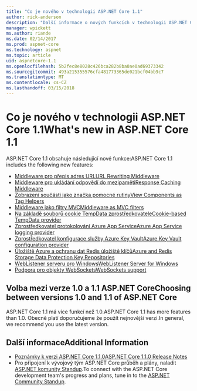 ```yaml
---
title: "Co je nového v technologii ASP.NET Core 1.1"
author: rick-anderson
description: "Další informace o nových funkcích v technologii ASP.NET Core 1.1."
manager: wpickett
ms.author: riande
ms.date: 02/14/2017
ms.prod: aspnet-core
ms.technology: aspnet
ms.topic: article
uid: aspnetcore-1.1
ms.openlocfilehash: 5b2fec8e8028c426bca282b8ba0ae0ad69373342
ms.sourcegitcommit: 493a215355576cfa481773365de021bcf04bb9c7
ms.translationtype: MT
ms.contentlocale: cs-CZ
ms.lasthandoff: 03/15/2018
---
```

# <a name="whats-new-in-aspnet-core-11"></a><span data-ttu-id="a06ec-103">Co je nového v technologii ASP.NET Core 1.1</span><span class="sxs-lookup"><span data-stu-id="a06ec-103">What's new in ASP.NET Core 1.1</span></span>

<span data-ttu-id="a06ec-104">ASP.NET Core 1.1 obsahuje následující nové funkce:</span><span class="sxs-lookup"><span data-stu-id="a06ec-104">ASP.NET Core 1.1 includes the following new features:</span></span>

- [<span data-ttu-id="a06ec-105">Middleware pro přepis adres URL</span><span class="sxs-lookup"><span data-stu-id="a06ec-105">URL Rewriting Middleware</span></span>](xref:fundamentals/url-rewriting)
- [<span data-ttu-id="a06ec-106">Middleware pro ukládání odpovědí do mezipaměti</span><span class="sxs-lookup"><span data-stu-id="a06ec-106">Response Caching Middleware</span></span>](xref:performance/caching/middleware)
- [<span data-ttu-id="a06ec-107">Zobrazení součásti jako značka pomocné rutiny</span><span class="sxs-lookup"><span data-stu-id="a06ec-107">View Components as Tag Helpers</span></span>](xref:mvc/views/view-components#invoking-a-view-component-as-a-tag-helper)
- [<span data-ttu-id="a06ec-108">Middleware jako filtry MVC</span><span class="sxs-lookup"><span data-stu-id="a06ec-108">Middleware as MVC filters</span></span>](xref:mvc/controllers/filters#using-middleware-in-the-filter-pipeline)
- [<span data-ttu-id="a06ec-109">Na základě souborů cookie TempData zprostředkovatele</span><span class="sxs-lookup"><span data-stu-id="a06ec-109">Cookie-based TempData provider</span></span>](xref:fundamentals/app-state#tempdata)
- [<span data-ttu-id="a06ec-110">Zprostředkovatel protokolování Azure App Service</span><span class="sxs-lookup"><span data-stu-id="a06ec-110">Azure App Service logging provider</span></span>](xref:fundamentals/logging/index#appservice)
- [<span data-ttu-id="a06ec-111">Zprostředkovatel konfigurace služby Azure Key Vault</span><span class="sxs-lookup"><span data-stu-id="a06ec-111">Azure Key Vault configuration provider</span></span>](xref:security/key-vault-configuration)
- [<span data-ttu-id="a06ec-112">Úložiště Azure a ochranu dat Redis úložiště klíčů</span><span class="sxs-lookup"><span data-stu-id="a06ec-112">Azure and Redis Storage Data Protection Key Repositories</span></span>](xref:security/data-protection/implementation/key-storage-providers#azure-and-redis)
- [<span data-ttu-id="a06ec-113">WebListener serveru pro Windows</span><span class="sxs-lookup"><span data-stu-id="a06ec-113">WebListener Server for Windows</span></span>](xref:fundamentals/servers/weblistener)
- [<span data-ttu-id="a06ec-114">Podpora pro objekty WebSockets</span><span class="sxs-lookup"><span data-stu-id="a06ec-114">WebSockets support</span></span>](xref:fundamentals/websockets)

## <a name="choosing-between-versions-10-and-11-of-aspnet-core"></a><span data-ttu-id="a06ec-115">Volba mezi verze 1.0 a 1.1 ASP.NET Core</span><span class="sxs-lookup"><span data-stu-id="a06ec-115">Choosing between versions 1.0 and 1.1 of ASP.NET Core</span></span>

<span data-ttu-id="a06ec-116">ASP.NET Core 1.1 má více funkcí než 1.0.</span><span class="sxs-lookup"><span data-stu-id="a06ec-116">ASP.NET Core 1.1 has more features than 1.0.</span></span> <span data-ttu-id="a06ec-117">Obecně platí doporučujeme že použít nejnovější verzi.</span><span class="sxs-lookup"><span data-stu-id="a06ec-117">In general, we recommend you use the latest version.</span></span>

## <a name="additional-information"></a><span data-ttu-id="a06ec-118">Další informace</span><span class="sxs-lookup"><span data-stu-id="a06ec-118">Additional Information</span></span>

- [<span data-ttu-id="a06ec-119">Poznámky k verzi ASP.NET Core 1.1.0</span><span class="sxs-lookup"><span data-stu-id="a06ec-119">ASP.NET Core 1.1.0 Release Notes</span></span>](https://github.com/aspnet/Home/releases/tag/1.1.0)
- <span data-ttu-id="a06ec-120">Pro připojení k vývojový tým ASP.NET Core průběh a plány, naladit [ASP.NET komunity Standup](https://live.asp.net/).</span><span class="sxs-lookup"><span data-stu-id="a06ec-120">To connect with the ASP.NET Core development team's progress and plans, tune in to the [ASP.NET Community Standup](https://live.asp.net/).</span></span>
